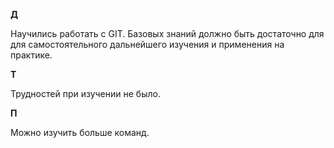 **Д**

Научились работать с GIT. Базовых знаний должно быть достаточно для для самостоятельного дальнейшего изучения и применения на практике.

**Т**

Трудностей при изучении не было.

**П**

Можно изучить больше команд.